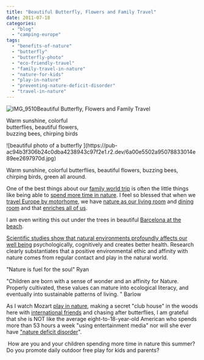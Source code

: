 ```yaml
---
title: "Beautiful Butterfly, Flowers and Family Travel"
date: 2011-07-18
categories: 
  - "blog"
  - "camping-europe"
tags: 
  - "benefits-of-nature"
  - "butterfly"
  - "butterfly-photo"
  - "eco-friendly-travel"
  - "family-travel-in-nature"
  - "nature-for-kids"
  - "play-in-nature"
  - "preventing-nature-deficit-disorder"
  - "travel-in-nature"
---
```


![IMG_9510](https://pub-ac94b3f306b24c0dba4238943c97f2e1.r2.dev/6a00e5502a95078833014e89602989970d.jpg)Beautiful Butterfly, Flowers and Family Travel  
  
Warm sunshine, colorful  
butterflies, beautiful flowers,  
buzzing bees, chirping birds

<!--more--> ![beautiful photo of a butterfly ](https://pub-ac94b3f306b24c0dba4238943c97f2e1.r2.dev/6a00e5502a95078833014e89ee2697970d.jpg)

Warm sunshine, colorful butterflies, beautiful flowers, buzzing bees, chirping birds, green all around.

One of the best things about our [family world trip](https://pub-ac94b3f306b24c0dba4238943c97f2e1.r2.dev/2010/04/around-the-world-family-travel-soultravelers3-digital-nomad-global-international-family-travel.html "Family world trip") is often the little things like being able to [spend more time in nature](https://pub-ac94b3f306b24c0dba4238943c97f2e1.r2.dev/2008/06/celebrating-in.html "spend more time in nature"). I feel so blessed that when we [travel Europe by motorhome](https://pub-ac94b3f306b24c0dba4238943c97f2e1.r2.dev/2011/06/road-trip-europe-plan-then-improvise.html "travel europe by motorhome"), we have [nature as our living room](https://pub-ac94b3f306b24c0dba4238943c97f2e1.r2.dev/2011/07/what-our-nomadic-travel-lifestyle-looks-like-family-fun.html#more "nature as our living room nomadic family travel") and [dining room](https://pub-ac94b3f306b24c0dba4238943c97f2e1.r2.dev/2011/01/how-to-make-paella-in-spain-the-valencia-way-recipe-for-travel-foodie-lovers-of-traditional-food.html "camping dining room outside ") and that [enriches all of us](https://pub-ac94b3f306b24c0dba4238943c97f2e1.r2.dev/2011/07/what-our-nomadic-travel-lifestyle-looks-like-family-fun.html "travel lifestyle enriches us").  
  
I am even writing this out under the trees in beautiful [Barcelona at the beach](https://pub-ac94b3f306b24c0dba4238943c97f2e1.r2.dev/2007/05/barcelona-beach.html "barcelona at the beach").  
  
[Scientific studies show that natural environments profoundly affects our well being](http://www.sciencedaily.com/releases/2010/06/100603172219.htm "scientific studies show nature affects our well being") psychologically, cognitively and creates better health. Research clearly substantiates that a positive environmental ethic and affinity with nature comes from regular contact and play in the natural world.  
  
"Nature is fuel for the soul" Ryan  
  
"Children are born with a sense of wonder and an affinity for Nature. Properly cultivated, these values can mature into ecological literacy, and eventually into sustainable patterns of living. " Barlow  
  
As I watch Mozart [play in nature](https://pub-ac94b3f306b24c0dba4238943c97f2e1.r2.dev/2007/05/hanging-out-roa.html "play in nature"), making a secret "club house" in the woods here with [international friends](https://pub-ac94b3f306b24c0dba4238943c97f2e1.r2.dev/2011/02/kids-friends-travel-on-the-ultimate-family-adventure.html "international friends") and chasing after butterflies, I am grateful that she is NOT like the average eight-to-18-year-old American who spends more than 53 hours a week "using entertainment media" nor will she ever have ["nature deficit disorder](http://www.guardian.co.uk/lifeandstyle/2010/aug/16/childre-nature-outside-play-health "nature deficit disorder")".  
  
 How are you and your children spending more time in nature this summer? Do you promote daily outdoor free play for kids and parents?
